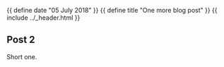 {{ define date "05 July 2018" }}
{{ define title "One more blog post" }}
{{ include ../_header.html }}
## Post 2

Short one.